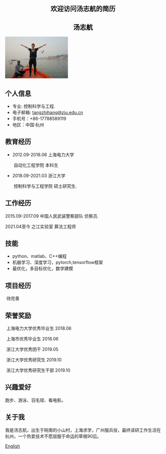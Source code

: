 ##  <center> 欢迎访问汤志航的简历 </center>

## <center style='color:black;'>  汤志航</center>

  <img src="./imgs/img1.jpg" width=203 height=135/>  

## 个人信息

* 专业: 控制科学与工程.
* 电子邮箱: tangzhihang@zju.edu.cn 
* 手机号：+86-17788589119
* 地区：中国·杭州

## 教育经历
+ 2012.09-2018.06  上海电力大学     

  ​	自动化工程学院	   本科生

+ 2018.09-2021.03      浙江大学         

  ​	控制科学与工程学院 	硕士研究生.<br/>

## 工作经历

2015.09-2017.09 中国人民武装警察部队 侦察员.<br/>

2021.04至今  之江实验室    算法工程师 <br/>

## 技能
+ python、matlab、C++编程
+ 机器学习、深度学习，pytorch,tensorflow框架
+ 最优化，多目标优化，数学建模



## 项目经历

​	待完善

## 荣誉奖励

​	上海电力大学优秀毕业生     2018.06

​	上海市优秀毕业生 				2018.06

​	浙江大学优秀团干			     2019.05

​	浙江大学优秀研究生 			2019.10

​	浙江大学优秀研究生干部 	2019.10

## 兴趣爱好
跑步、游泳、羽毛球、看电影。

## 关于我

我是汤志航，出生于皖南的小山村，上海求学，广州服兵役，最终读研工作生活在杭州，一个热爱技术不愿屈服于命运的草根90后。

[English](https://zhihangtang.github.io/resume)

